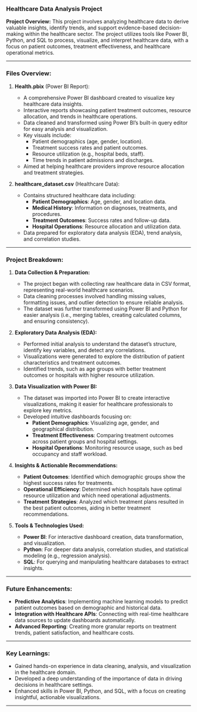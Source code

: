 
### **Healthcare Data Analysis Project**

**Project Overview:**
This project involves analyzing healthcare data to derive valuable insights, identify trends, and support evidence-based decision-making within the healthcare sector. The project utilizes tools like Power BI, Python, and SQL to process, visualize, and interpret healthcare data, with a focus on patient outcomes, treatment effectiveness, and healthcare operational metrics.

---

### **Files Overview:**

1. **Health.pbix** (Power BI Report):
   - A comprehensive Power BI dashboard created to visualize key healthcare data insights.
   - Interactive reports showcasing patient treatment outcomes, resource allocation, and trends in healthcare operations.
   - Data cleaned and transformed using Power BI’s built-in query editor for easy analysis and visualization.
   - Key visuals include:
     - Patient demographics (age, gender, location).
     - Treatment success rates and patient outcomes.
     - Resource utilization (e.g., hospital beds, staff).
     - Time trends in patient admissions and discharges.
   - Aimed at helping healthcare providers improve resource allocation and treatment strategies.

2. **healthcare_dataset.csv** (Healthcare Data):
   - Contains structured healthcare data including:
     - **Patient Demographics**: Age, gender, and location data.
     - **Medical History**: Information on diagnoses, treatments, and procedures.
     - **Treatment Outcomes**: Success rates and follow-up data.
     - **Hospital Operations**: Resource allocation and utilization data.
   - Data prepared for exploratory data analysis (EDA), trend analysis, and correlation studies.

---

### **Project Breakdown:**

1. **Data Collection & Preparation:**
   - The project began with collecting raw healthcare data in CSV format, representing real-world healthcare scenarios.
   - Data cleaning processes involved handling missing values, formatting issues, and outlier detection to ensure reliable analysis.
   - The dataset was further transformed using Power BI and Python for easier analysis (i.e., merging tables, creating calculated columns, and ensuring consistency).

2. **Exploratory Data Analysis (EDA):**
   - Performed initial analysis to understand the dataset’s structure, identify key variables, and detect any correlations.
   - Visualizations were generated to explore the distribution of patient characteristics and treatment outcomes.
   - Identified trends, such as age groups with better treatment outcomes or hospitals with higher resource utilization.

3. **Data Visualization with Power BI:**
   - The dataset was imported into Power BI to create interactive visualizations, making it easier for healthcare professionals to explore key metrics.
   - Developed intuitive dashboards focusing on:
     - **Patient Demographics**: Visualizing age, gender, and geographical distribution.
     - **Treatment Effectiveness**: Comparing treatment outcomes across patient groups and hospital settings.
     - **Hospital Operations**: Monitoring resource usage, such as bed occupancy and staff workload.

4. **Insights & Actionable Recommendations:**
   - **Patient Outcomes**: Identified which demographic groups show the highest success rates for treatments.
   - **Operational Efficiency**: Determined which hospitals have optimal resource utilization and which need operational adjustments.
   - **Treatment Strategies**: Analyzed which treatment plans resulted in the best patient outcomes, aiding in better treatment recommendations.

5. **Tools & Technologies Used:**
   - **Power BI**: For interactive dashboard creation, data transformation, and visualization.
   - **Python**: For deeper data analysis, correlation studies, and statistical modeling (e.g., regression analysis).
   - **SQL**: For querying and manipulating healthcare databases to extract insights.

---

### **Future Enhancements:**
   - **Predictive Analytics**: Implementing machine learning models to predict patient outcomes based on demographic and historical data.
   - **Integration with Healthcare APIs**: Connecting with real-time healthcare data sources to update dashboards automatically.
   - **Advanced Reporting**: Creating more granular reports on treatment trends, patient satisfaction, and healthcare costs.

---

### **Key Learnings:**
   - Gained hands-on experience in data cleaning, analysis, and visualization in the healthcare domain.
   - Developed a deep understanding of the importance of data in driving decisions in healthcare settings.
   - Enhanced skills in Power BI, Python, and SQL, with a focus on creating insightful, actionable visualizations.

---
